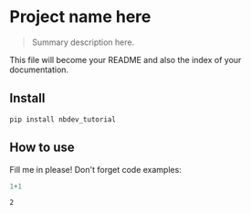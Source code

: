 # Project name here
> Summary description here.


This file will become your README and also the index of your documentation.

## Install

`pip install nbdev_tutorial`

## How to use

Fill me in please! Don't forget code examples:

```python
1+1
```




    2


